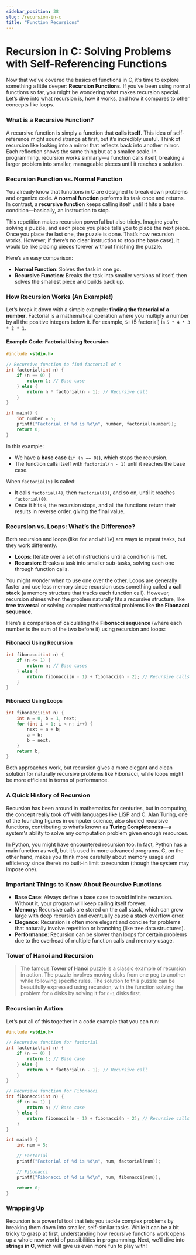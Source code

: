 ```yaml
---
sidebar_position: 38
slug: /recursion-in-c
title: "Function Recursions"
---
```


# Recursion in C: Solving Problems with Self-Referencing Functions

Now that we've covered the basics of functions in C, it’s time to explore something a little deeper: **Recursion Functions**. If you’ve been using normal functions so far, you might be wondering what makes recursion special. Let’s dive into what recursion is, how it works, and how it compares to other concepts like loops.

### What is a Recursive Function?

A recursive function is simply a function that **calls itself**. This idea of self-reference might sound strange at first, but it’s incredibly useful. Think of recursion like looking into a mirror that reflects back into another mirror. Each reflection shows the same thing but at a smaller scale. In programming, recursion works similarly—a function calls itself, breaking a larger problem into smaller, manageable pieces until it reaches a solution.

### Recursion Function vs. Normal Function

You already know that functions in C are designed to break down problems and organize code. A **normal function** performs its task once and returns. In contrast, a **recursive function** keeps calling itself until it hits a base condition—basically, an instruction to stop.

This repetition makes recursion powerful but also tricky. Imagine you’re solving a puzzle, and each piece you place tells you to place the next piece. Once you place the last one, the puzzle is done. That’s how recursion works. However, if there’s no clear instruction to stop (the base case), it would be like placing pieces forever without finishing the puzzle.

Here’s an easy comparison:

- **Normal Function**: Solves the task in one go.
- **Recursive Function**: Breaks the task into smaller versions of itself, then solves the smallest piece and builds back up.

### How Recursion Works (An Example!)

Let’s break it down with a simple example: **finding the factorial of a number**. Factorial is a mathematical operation where you multiply a number by all the positive integers below it. For example, `5!` (5 factorial) is `5 * 4 * 3 * 2 * 1`.

#### Example Code: Factorial Using Recursion

```c
#include <stdio.h>

// Recursive function to find factorial of n
int factorial(int n) {
    if (n == 0) {
        return 1; // Base case
    } else {
        return n * factorial(n - 1); // Recursive call
    }
}

int main() {
    int number = 5;
    printf("Factorial of %d is %d\n", number, factorial(number));
    return 0;
}
```

In this example:

- We have a **base case** (`if (n == 0)`), which stops the recursion.
- The function calls itself with `factorial(n - 1)` until it reaches the base case.

When `factorial(5)` is called:

- It calls `factorial(4)`, then `factorial(3)`, and so on, until it reaches `factorial(0)`.
- Once it hits `0`, the recursion stops, and all the functions return their results in reverse order, giving the final value.

### Recursion vs. Loops: What’s the Difference?

Both recursion and loops (like `for` and `while`) are ways to repeat tasks, but they work differently.

- **Loops**: Iterate over a set of instructions until a condition is met.
- **Recursion**: Breaks a task into smaller sub-tasks, solving each one through function calls.

You might wonder when to use one over the other. Loops are generally faster and use less memory since recursion uses something called a **call stack** (a memory structure that tracks each function call). However, recursion shines when the problem naturally fits a recursive structure, like **tree traversal** or solving complex mathematical problems like **the Fibonacci sequence**.

Here’s a comparison of calculating the **Fibonacci sequence** (where each number is the sum of the two before it) using recursion and loops:

#### Fibonacci Using Recursion

```c
int fibonacci(int n) {
    if (n <= 1) {
        return n; // Base cases
    } else {
        return fibonacci(n - 1) + fibonacci(n - 2); // Recursive calls
    }
}
```

#### Fibonacci Using Loops

```c
int fibonacci(int n) {
    int a = 0, b = 1, next;
    for (int i = 1; i < n; i++) {
        next = a + b;
        a = b;
        b = next;
    }
    return b;
}
```

Both approaches work, but recursion gives a more elegant and clean solution for naturally recursive problems like Fibonacci, while loops might be more efficient in terms of performance.

### A Quick History of Recursion

Recursion has been around in mathematics for centuries, but in computing, the concept really took off with languages like LISP and C. Alan Turing, one of the founding figures in computer science, also studied recursive functions, contributing to what’s known as **Turing Completeness**—a system's ability to solve any computation problem given enough resources.

In Python, you might have encountered recursion too. In fact, Python has a main function as well, but it’s used in more advanced programs. C, on the other hand, makes you think more carefully about memory usage and efficiency since there’s no built-in limit to recursion (though the system may impose one).

### Important Things to Know About Recursive Functions

- **Base Case**: Always define a base case to avoid infinite recursion. Without it, your program will keep calling itself forever.
- **Memory**: Recursive calls are stored on the call stack, which can grow large with deep recursion and eventually cause a stack overflow error.
- **Elegance**: Recursion is often more elegant and concise for problems that naturally involve repetition or branching (like tree data structures).
- **Performance**: Recursion can be slower than loops for certain problems due to the overhead of multiple function calls and memory usage.

### Tower of Hanoi and Recursion

> The famous **Tower of Hanoi** puzzle is a classic example of recursion in action. The puzzle involves moving disks from one peg to another while following specific rules. The solution to this puzzle can be beautifully expressed using recursion, with the function solving the problem for `n` disks by solving it for `n-1` disks first.

### Recursion in Action

Let’s put all of this together in a code example that you can run:

```c
#include <stdio.h>

// Recursive function for factorial
int factorial(int n) {
    if (n == 0) {
        return 1; // Base case
    } else {
        return n * factorial(n - 1); // Recursive call
    }
}

// Recursive function for Fibonacci
int fibonacci(int n) {
    if (n <= 1) {
        return n; // Base case
    } else {
        return fibonacci(n - 1) + fibonacci(n - 2); // Recursive calls
    }
}

int main() {
    int num = 5;

    // Factorial
    printf("Factorial of %d is %d\n", num, factorial(num));

    // Fibonacci
    printf("Fibonacci of %d is %d\n", num, fibonacci(num));

    return 0;
}
```

### Wrapping Up

Recursion is a powerful tool that lets you tackle complex problems by breaking them down into smaller, self-similar tasks. While it can be a bit tricky to grasp at first, understanding how recursive functions work opens up a whole new world of possibilities in programming. Next, we’ll dive into **strings in C**, which will give us even more fun to play with!
